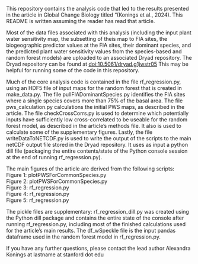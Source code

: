 This repository contains the analysis code that led to the results presented in the article in Global Change Biology titled “(Konings et al., 2024). This README is written assuming the reader has read that article. 

Most of the data files associated with this analysis (including the input plant water sensitivity map, the subsetting of theis map to FIA sites, the biogeographic predictor values at the FIA sites, their dominant species, and the predicted plant water sensitivity values from the species-based and random forest models) are uploaded to an associated Dryad repository. The Dryad repository can be found at [doi:10.5061/dryad.g1jwstr05](doi:10.5061/dryad.g1jwstr05) This may be helpful for running some of the code in this repository. 


Much of the core analysis code is contained in the file rf_regression.py, using an HDF5 file of input maps for the random forest that is created in make_data.py. The file pullFIADominantSpecies.py identifies the FIA sites where a single species covers more than 75% of the basal area.  The file pws_calculation.py calculations the initial PWS maps, as described in the article. The file checkCrossCorrs.py is used to determine which potentially inputs have sufficiently low cross-correlated to be useable for the random forest model, as described in the article’s methods file. It also is used to calculate some of the supplementary figures. Lastly, the file writeDataToNETCDF.py is used to write the output of the scripts to the main netCDF output file stored in the Dryad repository. It uses as input a python dill file (packaging the entire contents/state of the Python console session at the end of running rf_regression.py). 


The main figures of the article are derived from the following scripts:  
Figure 1: plotPWSForCommonSpecies.py  
Figure 2: plotPWSForCommonSpecies.py  
Figure 3: rf_regression.py  
Figure 4: rf_regression.py  
Figure 5: rf_regression.py  


The pickle files are supplementary: rf_regression_dill.py was created using the Python dill package and contains the entire state of the console after running rf_regression.py, including most of the finished calculations used for the article’s main results. The df_wSpeckle file is the input pandas dataframe used in the random forest model in rf_regression.py. 


If you have any further questions, please contact the lead author Alexandra Konings at lastname at stanford dot edu
